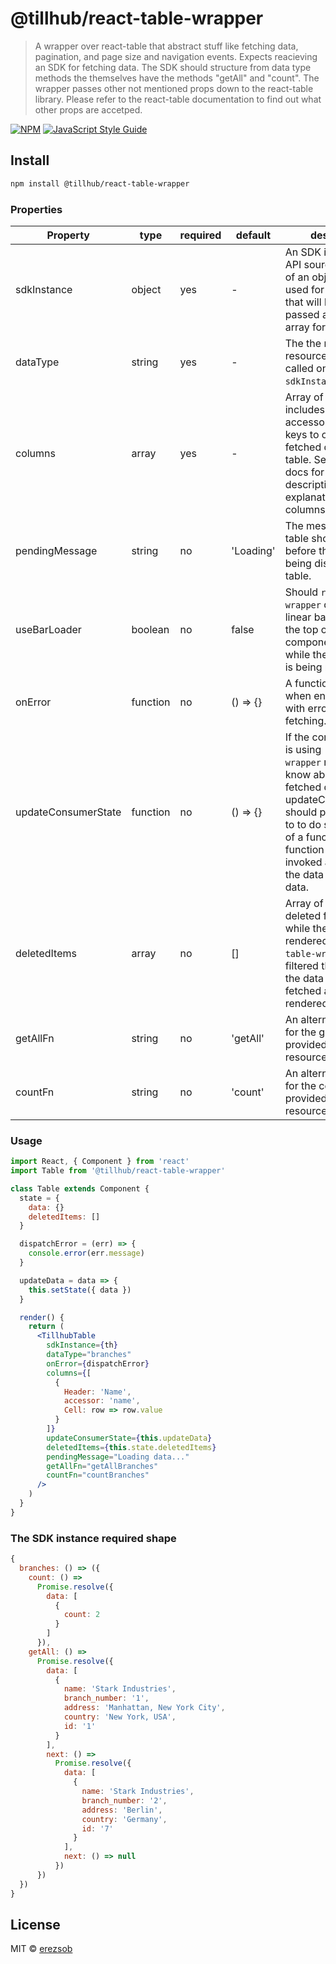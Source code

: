 # @tillhub/react-table-wrapper

> A wrapper over react-table that abstract stuff like fetching data, pagination, and page size and navigation events. Expects reacieving an SDK for fetching data. The SDK should structure from data type methods the themselves have the methods "getAll" and "count". The wrapper passes other not mentioned props down to the react-table library. Please refer to the react-table documentation to find out what other props are accetped.


[![NPM](https://img.shields.io/npm/v/@tillhub/react-table-wrapper.svg)](https://www.npmjs.com/package/@tillhub/react-table-wrapper) [![JavaScript Style Guide](https://img.shields.io/badge/code_style-standard-brightgreen.svg)](https://standardjs.com)


## Install

```bash
npm install @tillhub/react-table-wrapper
```

### Properties

| Property            | type     | required | default   | description                                                                                                                                                                                                                                      |
| ------------------- | -------- | -------- | --------- | ------------------------------------------------------------------------------------------------------------------------------------------------------------------------------------------------------------------------------------------------ |
| sdkInstance         | object   | yes      | -         | An SDK instance or API source in the form of an object. Will be used for data fetching that will later on be passed as the data array for the table.                                                                                             |
| dataType            | string   | yes      | -         | The the name of the resource that will get called on the `sdkInstance`.                                                                                                                                                                          |
| columns             | array    | yes      | -         | Array of objects that includes Header, accessor and Cell keys to organize the fetched data in the table. See `react-table` docs for more descriptive explanation of the columns array prop.                                                      |
| pendingMessage      | string   | no       | 'Loading' | The message the table should display before the data is being displayed in the table.                                                                                                                                                            |
| useBarLoader        | boolean  | no       | false     | Should `react-table-wrapper` display a linear bar loader at the top of the component container while the component is being mounted.                                                                                                             |
| onError             | function | no       | () => {}  | A function to run when encountering with error on data fetching.                                                                                                                                                                                 |
| updateConsumerState | function | no       | () => {}  | If the component that is using `react-table-wrapper` needs to know about the fetched data, updateConsumerState should provide a way to to do so in the form of a function. This function will be invoked after fetching the data with this data. |
| deletedItems        | array    | no       | []        | Array of ids that were deleted from the DB while the table was rendered. `react-table-wrapper` will filtered the items from the data that was fetched and was rendered.                                                                          |
| getAllFn            | string   | no       | 'getAll'  | An alternative name for the getAll function provided by the SDK resource object                                                                                                                                                                  |
| countFn             | string   | no       | 'count'   | An alternative name for the count function provided by the SDK resource object                                                                                                                                                                   |

### Usage
```jsx
import React, { Component } from 'react'
import Table from '@tillhub/react-table-wrapper'

class Table extends Component {
  state = {
    data: {}
    deletedItems: []
  }

  dispatchError = (err) => {
    console.error(err.message)
  }

  updateData = data => {
    this.setState({ data })
  }

  render() {
    return (
      <TillhubTable
        sdkInstance={th}
        dataType="branches"
        onError={dispatchError}
        columns={[
          {
            Header: 'Name',
            accessor: 'name',
            Cell: row => row.value
          }
        ]}
        updateConsumerState={this.updateData}
        deletedItems={this.state.deletedItems}
        pendingMessage="Loading data..."
        getAllFn="getAllBranches"
        countFn="countBranches"
      />
    )
  }
}
```

### The SDK instance required shape

```js
{
  branches: () => ({
    count: () =>
      Promise.resolve({
        data: [
          {
            count: 2
          }
        ]
      }),
    getAll: () =>
      Promise.resolve({
        data: [
          {
            name: 'Stark Industries',
            branch_number: '1',
            address: 'Manhattan, New York City',
            country: 'New York, USA',
            id: '1'
          }
        ],
        next: () =>
          Promise.resolve({
            data: [
              {
                name: 'Stark Industries',
                branch_number: '2',
                address: 'Berlin',
                country: 'Germany',
                id: '7'
              }
            ],
            next: () => null
          })
      })
  })
}
```


## License

MIT © [erezsob](https://github.com/erezsob)
